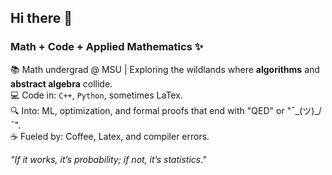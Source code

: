 ## Hi there 👋

### Math + Code + Applied Mathematics ✨  

📚 Math undergrad @ MSU | Exploring the wildlands where **algorithms** and **abstract algebra** collide.  
💻 Code in: `C++`, `Python`, sometimes LaTex.  
🔍 Into: ML, optimization, and formal proofs that end with "QED" or "¯\_(ツ)_/¯".  
☕ Fueled by: Coffee, Latex, and compiler errors.  

*"If it works, it’s probability; if not, it’s statistics."*  
